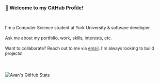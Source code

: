 ### 👋 Welcome to my GitHub Profile!
<br>

I'm a Computer Science student at York University & software developer. <br><br>
Ask me about my portfolio, work, skills, interests, etc. <br><br>
Want to collaborate? Reach out to me via [email](mailto:avanbath@gmail.com). I'm always looking to build projects!

###
<br>

![Avan's GitHub Stats](https://github-readme-stats.vercel.app/api?username=avanbath&include_all_commits=true&hide=contribs&show_icons=false&theme=swift)
